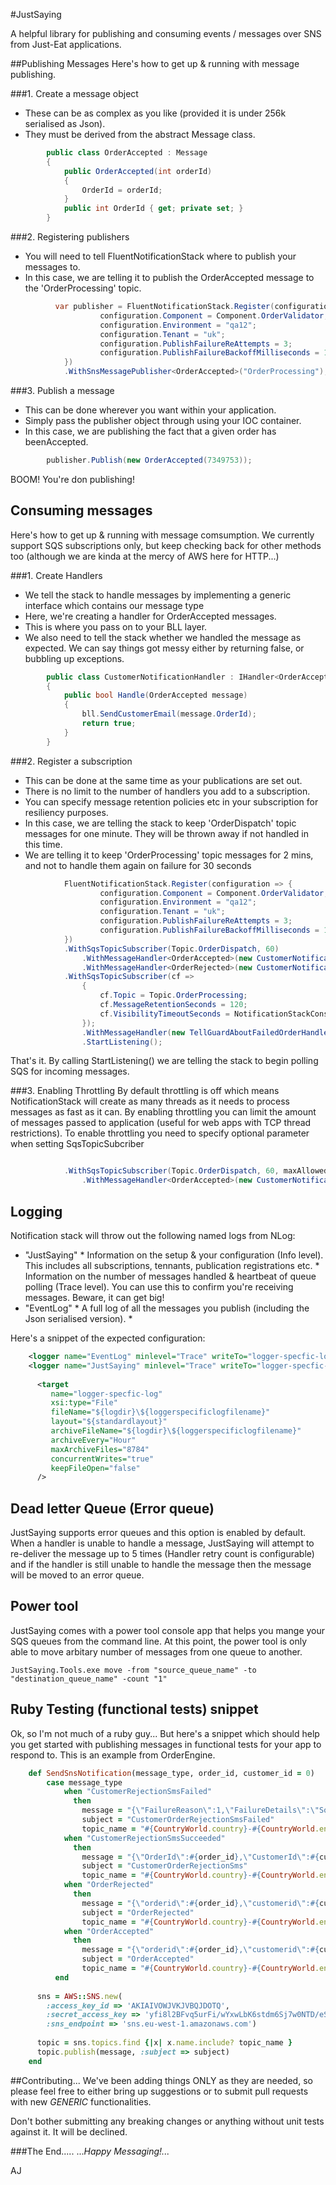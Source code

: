 #JustSaying

A helpful library for publishing and consuming events / messages over SNS from Just-Eat applications.

##Publishing Messages
Here's how to get up & running with message publishing.

###1. Create a message object

* These can be as complex as you like (provided it is under 256k serialised as Json).
* They must be derived from the abstract Message class.

````c#
        public class OrderAccepted : Message
        {
            public OrderAccepted(int orderId)
            {
                OrderId = orderId;
            }
            public int OrderId { get; private set; }
        }
````

###2. Registering publishers
* You will need to tell FluentNotificationStack where to publish your messages to.
* In this case, we are telling it to publish the OrderAccepted message to the 'OrderProcessing' topic.

````c#
          var publisher = FluentNotificationStack.Register(configuration => {
                    configuration.Component = Component.OrderValidator;  
                    configuration.Environment = "qa12";  
                    configuration.Tenant = "uk";  
                    configuration.PublishFailureReAttempts = 3;  
                    configuration.PublishFailureBackoffMilliseconds = 100;  
            })  
            .WithSnsMessagePublisher<OrderAccepted>("OrderProcessing");  
````

###3. Publish a message

* This can be done wherever you want within your application.
* Simply pass the publisher object through using your IOC container.
* In this case, we are publishing the fact that a given order has beenAccepted.

````c#
        publisher.Publish(new OrderAccepted(7349753));
````

BOOM! You're don publishing!

## Consuming messages
Here's how to get up & running with message comsumption.
We currently support SQS subscriptions only, but keep checking back for other methods too (although we are kinda at the mercy of AWS here for HTTP...)


###1. Create Handlers
* We tell the stack to handle messages by implementing a generic interface which contains our message type
* Here, we're creating a handler for OrderAccepted messages.
* This is where you pass on to your BLL layer.
* We also need to tell the stack whether we handled the message as expected. We can say things got messy either by returning false, or bubbling up exceptions.

````c#
        public class CustomerNotificationHandler : IHandler<OrderAccepted>
        {
            public bool Handle(OrderAccepted message)
            {
                bll.SendCustomerEmail(message.OrderId);
                return true;
            }
        }
````

###2. Register a subscription
* This can be done at the same time as your publications are set out.
* There is no limit to the number of handlers you add to a subscription.
* You can specify message retention policies etc in your subscription for resiliency purposes.
* In this case, we are telling the stack to keep 'OrderDispatch' topic messages for one minute. They will be thrown away if not handled in this time.
* We are telling it to keep 'OrderProcessing' topic messages for 2 mins, and not to handle them again on failure for 30 seconds

````c#
            FluentNotificationStack.Register(configuration => {
                    configuration.Component = Component.OrderValidator;  
                    configuration.Environment = "qa12";  
                    configuration.Tenant = "uk";  
                    configuration.PublishFailureReAttempts = 3;  
                    configuration.PublishFailureBackoffMilliseconds = 100;  
            })  
            .WithSqsTopicSubscriber(Topic.OrderDispatch, 60)
                .WithMessageHandler<OrderAccepted>(new CustomerNotificationHandler())
                .WithMessageHandler<OrderRejected>(new CustomerNotificationHandler())
            .WithSqsTopicSubscriber(cf =>
                {
                    cf.Topic = Topic.OrderProcessing;
                    cf.MessageRetentionSeconds = 120;
                    cf.VisibilityTimeoutSeconds = NotificationStackConstants.DEFAULT_VISIBILITY_TIMEOUT;
                });
                .WithMessageHandler(new TellGuardAboutFailedOrderHandler())
                .StartListening();
````

That's it. By calling StartListening() we are telling the stack to begin polling SQS for incoming messages.

###3. Enabling Throttling
By default throttling is off which means NotificationStack will create as many threads as it needs to process messages as fast as it can. 
By enabling throttling you can limit the amount of messages passed to application (useful for web apps with TCP thread restrictions).
To enable throttling you need to specify optional parameter when setting SqsTopicSubcriber

````c#

            .WithSqsTopicSubscriber(Topic.OrderDispatch, 60, maxAllowedMessagesInFlight: 100)
                .WithMessageHandler<OrderAccepted>(new CustomerNotificationHandler())

````

## Logging

Notification stack will throw out the following named logs from NLog:
* "JustSaying"
        * Information on the setup & your configuration (Info level). This includes all subscriptions, tennants, publication registrations etc.
        * Information on the number of messages handled & heartbeat of queue polling (Trace level). You can use this to confirm you're receiving messages. Beware, it can get big!
* "EventLog"
        * A full log of all the messages you publish (including the Json serialised version).
        * 

Here's a snippet of the expected configuration:

````xml
    <logger name="EventLog" minlevel="Trace" writeTo="logger-specfic-log" final="true" />
    <logger name="JustSaying" minlevel="Trace" writeTo="logger-specfic-log" final="true" />
    
      <target
         name="logger-specfic-log"
         xsi:type="File"
         fileName="${logdir}\${loggerspecificlogfilename}"
         layout="${standardlayout}"
         archiveFileName="${logdir}\${loggerspecificlogfilename}"
         archiveEvery="Hour"
         maxArchiveFiles="8784"
         concurrentWrites="true"
         keepFileOpen="false"
      />
````

## Dead letter Queue (Error queue)

JustSaying supports error queues and this option is enabled by default. When a handler is unable to handle a message, JustSaying will attempt to re-deliver the message up to 5 times (Handler retry count is configurable) and if the handler is still unable to handle the message then the message will be moved to an error queue. 

## Power tool

JustSaying comes with a power tool console app that helps you mange your SQS queues from the command line.
At this point, the power tool is only able to move arbitary number of messages from one queue to another.
````
JustSaying.Tools.exe move -from "source_queue_name" -to "destination_queue_name" -count "1"
````

## Ruby Testing (functional tests) snippet

Ok, so I'm not much of a ruby guy... But here's a snippet which should help you get started with publishing messages in functional tests for your app to respond to. This is an example from OrderEngine.

````ruby
    def SendSnsNotification(message_type, order_id, customer_id = 0)
        case message_type
            when "CustomerRejectionSmsFailed"
              then
                message = "{\"FailureReason\":1,\"FailureDetails\":\"Something went wrong y'all\",\"OrderId\":#{order_id},\"CustomerId\":#{customer_id},\"TelephoneNumber\":\"\",\"CommunicationActivity\":3,\"TimeStamp\":\"2013-07-04T12:32:11.5258032Z\",\"RaisingComponent\":0,\"Version\":null,\"SourceIp\":null}"
                subject = "CustomerOrderRejectionSmsFailed"
                topic_name = "#{CountryWorld.country}-#{CountryWorld.environment}-customercommunication"
            when "CustomerRejectionSmsSucceeded"
              then
                message = "{\"OrderId\":#{order_id},\"CustomerId\":#{customer_id},\"TelephoneNumber\":\"\",\"CommunicationActivity\":2,\"TimeStamp\":\"2013-07-04T12:32:11.5258032Z\",\"RaisingComponent\":0,\"Version\":null,\"SourceIp\":null}"
                subject = "CustomerOrderRejectionSms"
                topic_name = "#{CountryWorld.country}-#{CountryWorld.environment}-customercommunication"
            when "OrderRejected"
              then
                message = "{\"orderid\":#{order_id},\"customerid\":#{customer_id},\"restaurantid\":#{@rest_id},\"orderrejectreason\":2,\"timestamp\":\"2013-07-04t12:32:11.5258032z\",\"raisingcomponent\":0,\"version\":null,\"sourceip\":null}"
                subject = "OrderRejected"
                topic_name = "#{CountryWorld.country}-#{CountryWorld.environment}-orderdispatch"
            when "OrderAccepted"
              then
                message = "{\"orderid\":#{order_id},\"customerid\":#{customer_id},\"restaurantid\":#{@rest_id},\"timestamp\":\"2013-07-04t12:32:11.5258032z\",\"raisingcomponent\":0,\"version\":null,\"sourceip\":null}"
                subject = "OrderAccepted"
                topic_name = "#{CountryWorld.country}-#{CountryWorld.environment}-orderdispatch"
          end
        
      sns = AWS::SNS.new(
        :access_key_id => 'AKIAIVOWJVKJVBQJDOTQ',
        :secret_access_key => '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',
        :sns_endpoint => 'sns.eu-west-1.amazonaws.com')
    
      topic = sns.topics.find {|x| x.name.include? topic_name }
      topic.publish(message, :subject => subject)
    end
````

##Contributing...
We've been adding things ONLY as they are needed, so please feel free to either bring up suggestions or to submit pull requests with new *GENERIC* functionalities.

Don't bother submitting any breaking changes or anything without unit tests against it. It will be declined.

###The End.....
...*Happy Messaging!...*

AJ